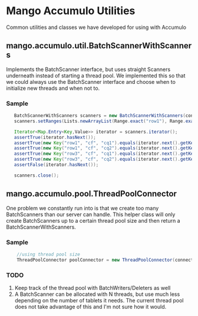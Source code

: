 Mango Accumulo Utilities
==========

Common utilities and classes we have developed for using with Accumulo

## mango.accumulo.util.BatchScannerWithScanners

Implements the BatchScanner interface, but uses straight Scanners underneath instead of starting a thread pool. We implemented this so that we could always use the BatchScanner interface and choose when to initialize new threads and when not to.

### Sample
```java
   BatchScannerWithScanners scanners = new BatchScannerWithScanners(connector, tableName, auths);
   scanners.setRanges(Lists.newArrayList(Range.exact("row1"), Range.exact("row3")));

   Iterator<Map.Entry<Key,Value>> iterator = scanners.iterator();
   assertTrue(iterator.hasNext());
   assertTrue(new Key("row1", "cf", "cq1").equals(iterator.next().getKey(), PartialKey.ROW_COLFAM_COLQUAL));
   assertTrue(new Key("row1", "cf", "cq2").equals(iterator.next().getKey(), PartialKey.ROW_COLFAM_COLQUAL));
   assertTrue(new Key("row3", "cf", "cq1").equals(iterator.next().getKey(), PartialKey.ROW_COLFAM_COLQUAL));
   assertTrue(new Key("row3", "cf", "cq2").equals(iterator.next().getKey(), PartialKey.ROW_COLFAM_COLQUAL));
   assertFalse(iterator.hasNext());

   scanners.close();
```

## mango.accumulo.pool.ThreadPoolConnector

One problem we constantly run into is that we create too many BatchScanners than our server can handle. This helper class will only create BatchScanners up to a certain thread pool size and then return a BatchScannerWithScanners.

### Sample
```java
    //using thread pool size
    ThreadPoolConnector poolConnector = new ThreadPoolConnector(connector, 10);
```

### TODO
1. Keep track of the thread pool with BatchWriters/Deleters as well
2. A BatchScanner can be allocated with N threads, but use much less depending on the number of tablets it needs. The current thread pool does not take advantage of this and I'm not sure how it would.
